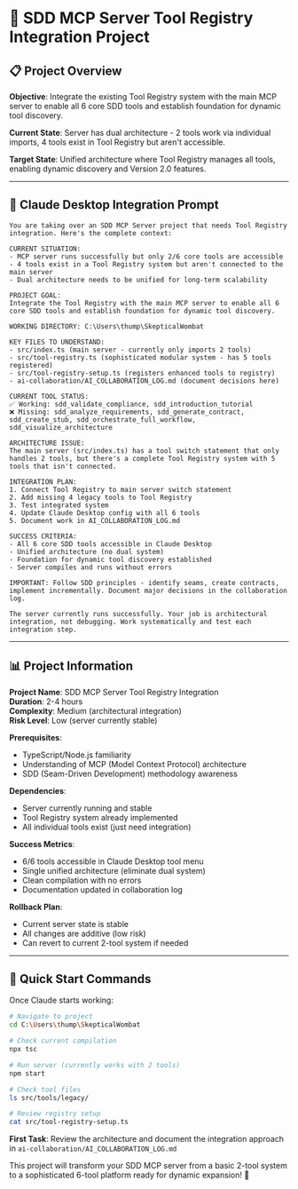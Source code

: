 # 🚀 **SDD MCP Server Tool Registry Integration Project**

## 📋 **Project Overview**

**Objective**: Integrate the existing Tool Registry system with the main MCP server to enable all 6 core SDD tools and establish foundation for dynamic tool discovery.

**Current State**: Server has dual architecture - 2 tools work via individual imports, 4 tools exist in Tool Registry but aren't accessible.

**Target State**: Unified architecture where Tool Registry manages all tools, enabling dynamic discovery and Version 2.0 features.

---

## 🎯 **Claude Desktop Integration Prompt**

```
You are taking over an SDD MCP Server project that needs Tool Registry integration. Here's the complete context:

CURRENT SITUATION:
- MCP server runs successfully but only 2/6 core tools are accessible
- 4 tools exist in a Tool Registry system but aren't connected to the main server
- Dual architecture needs to be unified for long-term scalability

PROJECT GOAL:
Integrate the Tool Registry with the main MCP server to enable all 6 core SDD tools and establish foundation for dynamic tool discovery.

WORKING DIRECTORY: C:\Users\thump\SkepticalWombat

KEY FILES TO UNDERSTAND:
- src/index.ts (main server - currently only imports 2 tools)
- src/tool-registry.ts (sophisticated modular system - has 5 tools registered)
- src/tool-registry-setup.ts (registers enhanced tools to registry)
- ai-collaboration/AI_COLLABORATION_LOG.md (document decisions here)

CURRENT TOOL STATUS:
✅ Working: sdd_validate_compliance, sdd_introduction_tutorial
❌ Missing: sdd_analyze_requirements, sdd_generate_contract, sdd_create_stub, sdd_orchestrate_full_workflow, sdd_visualize_architecture

ARCHITECTURE ISSUE:
The main server (src/index.ts) has a tool switch statement that only handles 2 tools, but there's a complete Tool Registry system with 5 tools that isn't connected.

INTEGRATION PLAN:
1. Connect Tool Registry to main server switch statement
2. Add missing 4 legacy tools to Tool Registry
3. Test integrated system
4. Update Claude Desktop config with all 6 tools
5. Document work in AI_COLLABORATION_LOG.md

SUCCESS CRITERIA:
- All 6 core SDD tools accessible in Claude Desktop
- Unified architecture (no dual system)
- Foundation for dynamic tool discovery established
- Server compiles and runs without errors

IMPORTANT: Follow SDD principles - identify seams, create contracts, implement incrementally. Document major decisions in the collaboration log.

The server currently runs successfully. Your job is architectural integration, not debugging. Work systematically and test each integration step.
```

---

## 📊 **Project Information**

**Project Name**: SDD MCP Server Tool Registry Integration  
**Duration**: 2-4 hours  
**Complexity**: Medium (architectural integration)  
**Risk Level**: Low (server currently stable)  

**Prerequisites**:
- TypeScript/Node.js familiarity
- Understanding of MCP (Model Context Protocol) architecture
- SDD (Seam-Driven Development) methodology awareness

**Dependencies**:
- Server currently running and stable
- Tool Registry system already implemented
- All individual tools exist (just need integration)

**Success Metrics**:
- 6/6 tools accessible in Claude Desktop tool menu
- Single unified architecture (eliminate dual system)
- Clean compilation with no errors
- Documentation updated in collaboration log

**Rollback Plan**:
- Current server state is stable
- All changes are additive (low risk)
- Can revert to current 2-tool system if needed

---

## 🔗 **Quick Start Commands**

Once Claude starts working:

```bash
# Navigate to project
cd C:\Users\thump\SkepticalWombat

# Check current compilation
npx tsc

# Run server (currently works with 2 tools)
npm start

# Check tool files
ls src/tools/legacy/

# Review registry setup
cat src/tool-registry-setup.ts
```

**First Task**: Review the architecture and document the integration approach in `ai-collaboration/AI_COLLABORATION_LOG.md`

This project will transform your SDD MCP server from a basic 2-tool system to a sophisticated 6-tool platform ready for dynamic expansion! 🎉
